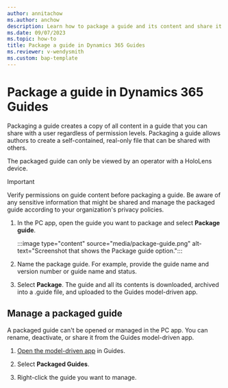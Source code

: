 ```yaml
---
author: annitachow
ms.author: anchow
description: Learn how to package a guide and its content and share it with others in Dynamics 365 Guides. 
ms.date: 09/07/2023
ms.topic: how-to
title: Package a guide in Dynamics 365 Guides
ms.reviewer: v-wendysmith
ms.custom: bap-template
---
```


# Package a guide in Dynamics 365 Guides

Packaging a guide creates a copy of all content in a guide that you can share with a user regardless of permission levels. Packaging a guide allows authors to create a self-contained, real-only file that can be shared with others.

<!--- Add benefits --->

The packaged guide can only be viewed by an operator with a HoloLens device.

> [!IMPORTANT]
> Verify permissions on guide content before packaging a guide. Be aware of any sensitive information that might be shared and manage the packaged guide according to your organization's privacy policies.

1. In the PC app, open the guide you want to package and select **Package guide**.

   :::image type="content" source="media/package-guide.png" alt-text="Screenshot that shows the Package guide option.":::

1. Name the package guide. For example, provide the guide name and version number or guide name and status.

1. Select **Package**. The guide and all its contents is downloaded, archived into a .guide file, and uploaded to the Guides model-driven app.

## Manage a packaged guide

A packaged guide can't be opened or managed in the PC app. You can rename, deactivate, or share it from the Guides model-driven app.

1. [Open the model-driven app](open-model-driven-app.md) in Guides.

1. Select **Packaged Guides**.

1. Right-click the guide you want to manage.